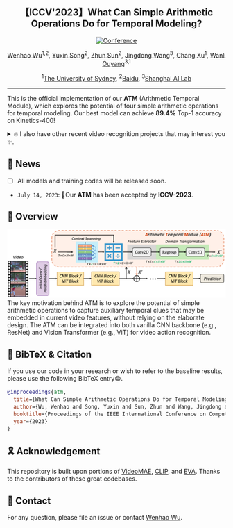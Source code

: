 

<div align="center">

<h2>【ICCV'2023】What Can Simple Arithmetic Operations Do for Temporal Modeling? </h2>

[![Conference](http://img.shields.io/badge/ICCV-2023-f9f107.svg)](https://iccv2023.thecvf.com/)
<!-- [![Paper](http://img.shields.io/badge/Paper-arxiv.2301.00182-b31b1b.svg)](https://arxiv.org/abs/2301.00182) -->


[Wenhao Wu](https://whwu95.github.io/)<sup>1,2</sup>, [Yuxin Song]()<sup>2</sup>, [Zhun Sun]()<sup>2</sup>, [Jingdong Wang](https://jingdongwang2017.github.io/)<sup>3</sup>, [Chang Xu](http://changxu.xyz/)<sup>1</sup>, [Wanli Ouyang](https://wlouyang.github.io/)<sup>3,1</sup>

 
<sup>1</sup>[The University of Sydney](https://www.sydney.edu.au/), <sup>2</sup>[Baidu](https://vis.baidu.com/#/), <sup>3</sup>[Shanghai AI Lab](https://www.shlab.org.cn/)

</div>


***

This is the official implementation of our **ATM** (Arithmetic Temporal Module), which explores the potential of four simple arithmetic operations for temporal modeling. Our best model can achieve **89.4%** Top-1 accuracy on Kinetics-400!


<details ><summary>🔥 I also have other recent video recognition projects that may interest you ✨. </summary><p>


> [**Revisiting Classifier: Transferring Vision-Language Models for Video Recognition**](https://arxiv.org/abs/2207.01297)<br>
> Accepted by AAAI 2023 | [[Text4Vis Code]](https://github.com/whwu95/Text4Vis)<br>
> Wenhao Wu, Zhun Sun, Wanli Ouyang


> [**Bidirectional Cross-Modal Knowledge Exploration for Video Recognition with Pre-trained Vision-Language Models**](https://arxiv.org/abs/2301.00182)<br>
> Accepted by CVPR 2023 | [[BIKE Code]](https://github.com/whwu95/BIKE)<br>
> Wenhao Wu, Xiaohan Wang, Haipeng Luo, Jingdong Wang, Yi Yang, Wanli Ouyang

</p></details>


<!-- ## Content
- [Content](#content)
- [📣 News](#-news)
- [🌈 Overview](#-overview)
- [📌 BibTeX \& Citation](#-bibtex--citation)
- [🎗️ Acknowledgement](#️-acknowledgement)
- [👫 Contact](#-contact) -->



## 📣 News
- [ ] All models and training codes will be released soon.
-  `July 14, 2023`: 🎉Our **ATM** has been accepted by **ICCV-2023**.


## 🌈 Overview
![ATM](pics/ATM.png)
The key motivation behind ATM is to explore the potential of simple arithmetic operations to capture auxiliary temporal clues that may be embedded in current video features, without relying on the elaborate design. The ATM can be integrated into both vanilla CNN backbone (e.g., ResNet) and Vision Transformer (e.g., ViT) for video action recognition.





<a name="bibtex"></a>
## 📌 BibTeX & Citation

If you use our code in your research or wish to refer to the baseline results, please use the following BibTeX entry😁.


```bibtex
@inproceedings{atm,
  title={What Can Simple Arithmetic Operations Do for Temporal Modeling?},
  author={Wu, Wenhao and Song, Yuxin and Sun, Zhun and Wang, Jingdong and Xu, Chang and Ouyang, Wanli},
  booktitle={Proceedings of the IEEE International Conference on Computer Vision (ICCV)},
  year={2023}
}
```


<a name="acknowledgment"></a>
## 🎗️ Acknowledgement

This repository is built upon portions of [VideoMAE](https://github.com/MCG-NJU/VideoMAE), [CLIP](https://github.com/openai/CLIP), and [EVA](https://github.com/baaivision/EVA). Thanks to the contributors of these great codebases.


## 👫 Contact
For any question, please file an issue or contact [Wenhao Wu](https://whwu95.github.io/).
